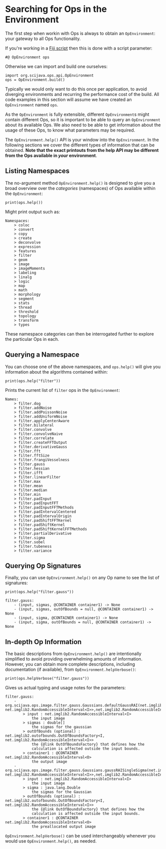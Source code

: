 # Searching for Ops in the Environment

The first step when workin with Ops is always to obtain an `OpEnvironment`: your gateway to all Ops functionality.

If you're working in a [Fiji script](ScriptingInFiji) then this is done with a script parameter:

```
#@ OpEnvironment ops
```

Otherwise we can import and build one ourselves:

```
import org.scijava.ops.api.OpEnvironment
ops = OpEnvironment.build()
```

Typically we would only want to do this once per application, to avoid diverging environments and recurring the performance cost of the build. All code examples in this section will assume we have created an `OpEnvironment` named `ops`.

As the `OpEnvironment` is fully extensible, different `OpEnvironment`s might contain different Ops, so it is important to be able to query an `OpEnvironment` about its available Ops. We also need to be able to get information about the usage of these Ops, to know what parameters may be required.

The `OpEnvironment.help()` API is your window into the `OpEnvironment`. In the following sections we cover the different types of information that can be obtained. **Note that the exact printouts from the help API may be different from the Ops available in *your* environment**. 

## Listing Namespaces

The no-argument method `OpEnvironment.help()` is designed to give you a broad overview over the *categories* (namespaces) of Ops available within the `OpEnvironment`:

```
print(ops.help())
```

Might print output such as:

```text
Namespaces:
	> coloc
	> convert
	> copy
	> create
	> deconvolve
	> expression
	> features
	> filter
	> geom
	> image
	> imageMoments
	> labeling
	> linalg
	> logic
	> map
	> math
	> morphology
	> segment
	> stats
	> thread
	> threshold
	> topology
	> transform
	> types
```

These namespace categories can then be interrogated further to explore the particular Ops in each.

## Querying a Namespace

You can choose one of the above namespaces, and `ops.help()` will give you information about the algorithms contained within:
```
print(ops.help("filter"))
```

Prints the current list of `filter` ops in the `OpEnvironment`:

```text
Names:
	> filter.dog
	> filter.addNoise
	> filter.addPoissonNoise
	> filter.addUniformNoise
	> filter.applyCenterAware
	> filter.bilateral
	> filter.convolve
	> filter.convolveNaive
	> filter.correlate
	> filter.createFFTOutput
	> filter.derivativeGauss
	> filter.fft
	> filter.fftSize
	> filter.frangiVesselness
	> filter.gauss
	> filter.hessian
	> filter.ifft
	> filter.linearFilter
	> filter.max
	> filter.mean
	> filter.median
	> filter.min
	> filter.padInput
	> filter.padInputFFT
	> filter.padInputFFTMethods
	> filter.padIntervalCentered
	> filter.padIntervalOrigin
	> filter.padShiftFFTKernel
	> filter.padShiftKernel
	> filter.padShiftKernelFFTMethods
	> filter.partialDerivative
	> filter.sigma
	> filter.sobel
	> filter.tubeness
	> filter.variance
```

## Querying Op Signatures

Finally, you can use `OpEnvironment.help()` on any Op name to see the list of signatures:

```
print(ops.help("filter.gauss"))
```

```text
filter.gauss:
	- (input, sigmas, @CONTAINER container1) -> None
	- (input, sigmas, outOfBounds = null, @CONTAINER container1) -> None
	- (input, sigma, @CONTAINER container1) -> None
	- (input, sigma, outOfBounds = null, @CONTAINER container1) -> None
```

## In-depth Op Information

The basic descriptions from `OpEnvironment.help()` are intentionally simplified to avoid providing overwhelming amounts of information. However, you can obtain more complete descriptions, including documentation (if available), from `OpEnvironment.helpVerbose()`:

```
print(ops.helpVerbose("filter.gauss"))
```

Gives us actual typing and usage notes for the parameters:

```text
filter.gauss:
	- org.scijava.ops.image.filter.gauss.Gaussians.defaultGaussRAI(net.imglib2.RandomAccessibleInterval<I>,double[],net.imglib2.outofbounds.OutOfBoundsFactory<I, net.imglib2.RandomAccessibleInterval<I>>,net.imglib2.RandomAccessibleInterval<O>)
		> input : net.imglib2.RandomAccessibleInterval<I>
			the input image
		> sigmas : double[]
			the sigmas for the gaussian
		> outOfBounds (optional) : net.imglib2.outofbounds.OutOfBoundsFactory<I, net.imglib2.RandomAccessibleInterval<I>>
			the {@link OutOfBoundsFactory} that defines how the
			calculation is affected outside the input bounds.
		> container1 : @CONTAINER net.imglib2.RandomAccessibleInterval<O>
			the output image
	- org.scijava.ops.image.filter.gauss.Gaussians.gaussRAISingleSigma(net.imglib2.RandomAccessibleInterval<I>,double,net.imglib2.outofbounds.OutOfBoundsFactory<I, net.imglib2.RandomAccessibleInterval<I>>,net.imglib2.RandomAccessibleInterval<O>)
		> input : net.imglib2.RandomAccessibleInterval<I>
			the input image
		> sigma : java.lang.Double
			the sigmas for the Gaussian
		> outOfBounds (optional) : net.imglib2.outofbounds.OutOfBoundsFactory<I, net.imglib2.RandomAccessibleInterval<I>>
			the {@link OutOfBoundsFactory} that defines how the
			calculation is affected outside the input bounds.
		> container1 : @CONTAINER net.imglib2.RandomAccessibleInterval<O>
			the preallocated output image
```

`OpEnvironment.helpVerbose()` can be used interchangeably whenever you would use `OpEnvironment.help()`, as needed.
